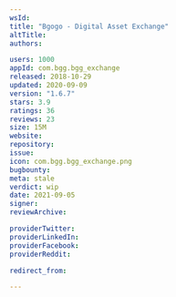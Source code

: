 ```yaml
---
wsId: 
title: "Bgogo - Digital Asset Exchange"
altTitle: 
authors:

users: 1000
appId: com.bgg.bgg_exchange
released: 2018-10-29
updated: 2020-09-09
version: "1.6.7"
stars: 3.9
ratings: 36
reviews: 23
size: 15M
website: 
repository: 
issue: 
icon: com.bgg.bgg_exchange.png
bugbounty: 
meta: stale
verdict: wip
date: 2021-09-05
signer: 
reviewArchive:

providerTwitter: 
providerLinkedIn: 
providerFacebook: 
providerReddit: 

redirect_from:

---
```


